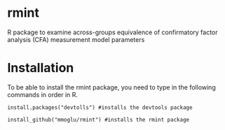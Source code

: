 # rmint
R package to examine across-groups equivalence of confirmatory factor analysis (CFA) measurement model parameters

# Installation
To be able to install the rmint package, you need to type in the following commands in order in R.
```
install.packages("devtolls") #installs the devtools package
```
```
install_github("mmoglu/rmint") #installs the rmint package
```
